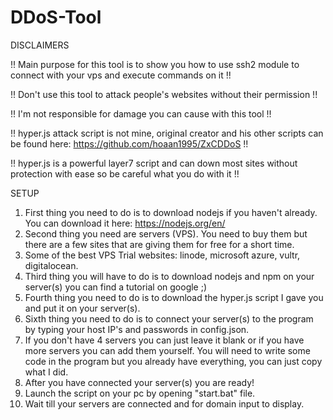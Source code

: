 # DDoS-Tool

DISCLAIMERS

!! Main purpose for this tool is to show you how to use ssh2 module to connect with your vps and execute commands on it !!

!! Don't use this tool to attack people's websites without their permission !! 

!! I'm not responsible for damage you can cause with this tool !! 

!! hyper.js attack script is not mine, original creator and his other scripts can be found here: https://github.com/hoaan1995/ZxCDDoS !!

!! hyper.js is a powerful layer7 script and can down most sites without protection with ease so be careful what you do with it !!

SETUP

1. First thing you need to do is to download nodejs if you haven't already. You can download it here: https://nodejs.org/en/
2. Second thing you need are servers (VPS). You need to buy them but there are a few sites that are giving them for free for a short time.
3. Some of the best VPS Trial websites: linode, microsoft azure, vultr, digitalocean.
4. Third thing you will have to do is to download nodejs and npm on your server(s) you can find a tutorial on google ;)
5. Fourth thing you need to do is to download the hyper.js script I gave you and put it on your server(s).
6. Sixth thing you need to do is to connect your server(s) to the program by typing your host IP's and passwords in config.json.
7. If you don't have 4 servers you can just leave it blank or if you have more servers you can add them yourself. You will need to write some code in the program but you already have everything, you can just copy what I did.
8. After you have connected your server(s) you are ready!
9. Launch the script on your pc by opening "start.bat" file.
10. Wait till your servers are connected and for domain input to display.
